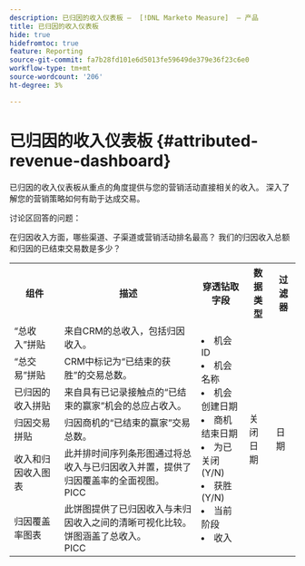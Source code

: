 ```yaml
---
description: 已归因的收入仪表板 —  [!DNL Marketo Measure]  — 产品
title: 已归因的收入仪表板
hide: true
hidefromtoc: true
feature: Reporting
source-git-commit: fa7b28fd101e6d5013fe59649de379e36f23c6e0
workflow-type: tm+mt
source-wordcount: '206'
ht-degree: 3%

---
```


# 已归因的收入仪表板 {#attributed-revenue-dashboard}

已归因的收入仪表板从重点的角度提供与您的营销活动直接相关的收入。 深入了解您的营销策略如何有助于达成交易。

讨论区回答的问题：

在归因收入方面，哪些渠道、子渠道或营销活动排名最高？
我们的归因收入总额和归因的已结束交易数是多少？

<table style="table-layout:auto"> 
<tbody>
  <tr> 
   <th>组件</th> 
   <th>描述</th>
   <th>穿透钻取字段</th>
   <th>数据类型</th>
   <th>过滤器</th>
  </tr>
  <tr>
    <td>“总收入”拼贴</td>
    <td>来自CRM的总收入，包括归因收入。</td>
    <td rowspan="6"><li>机会 ID</li>
<li>机会名称</li>
<li>机会创建日期</li>
<li>商机结束日期</li>
<li>为已关闭(Y/N)</li>
<li>获胜(Y/N)</li>
<li>当前阶段</li>
<li>收入</li></td>
    <td rowspan="6">关闭日期</td>
    <td rowspan="6">日期</td>
  </tr>
  <tr>
    <td>“总交易”拼贴</td>
    <td>CRM中标记为“已结束的获胜”的交易总数。</td>
  </tr>
  <tr>
    <td>已归因的收入拼贴</td>
    <td>来自具有已记录接触点的“已结束的赢家”机会的总应占收入。</td>
  </tr>
  <tr>
    <td>归因交易拼贴</td>
    <td>归因商机的“已结束的赢家”交易总数。</td>
  </tr>
  <tr>
    <td>收入和归因收入图表</td>
    <td>此并排时间序列条形图通过将总收入与已归因收入并置，提供了归因覆盖率的全面视图。
    <br/>PICC</td>
  </tr>
  <tr>
    <td>归因覆盖率图表</td>
    <td>此饼图提供了已归因收入与未归因收入之间的清晰可视化比较。 饼图涵盖了总收入。
    <br/>
    PICC</td>
  </tr>
</tbody>
</table>
